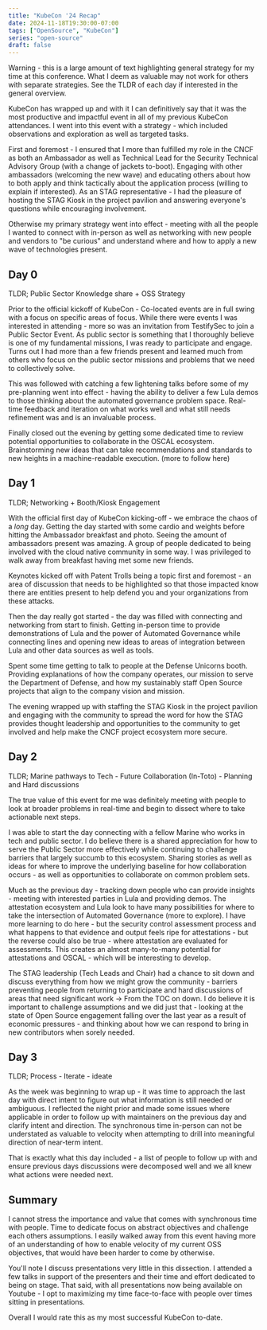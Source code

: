 ```yaml
---
title: "KubeCon '24 Recap"
date: 2024-11-18T19:30:00-07:00
tags: ["OpenSource", "KubeCon"]
series: "open-source"
draft: false
---
```


Warning - this is a large amount of text highlighting general strategy for my time at this conference. What I deem as valuable may not work for others with separate strategies. See the TLDR of each day if interested in the general overview. 

KubeCon has wrapped up and with it I can definitively say that it was the most productive and impactful event in all of my previous KubeCon attendances. I went into this event with a strategy - which included observations and exploration as well as targeted tasks.

First and foremost - I ensured that I more than fulfilled my role in the CNCF as both an Ambassador as well as Technical Lead for the Security Technical Advisory Group (with a change of jackets to-boot). Engaging with other ambassadors (welcoming the new wave) and educating others about how to both apply and think tactically about the application process (willing to explain if interested). As an STAG representative - I had the pleasure of hosting the STAG Kiosk in the project pavilion and answering everyone's questions while encouraging involvement. 

Otherwise my primary strategy went into effect - meeting with all the people I wanted to connect with in-person as well as networking with new people and vendors to "be curious" and understand where and how to apply a new wave of technologies present.

## Day 0

TLDR; Public Sector Knowledge share + OSS Strategy

Prior to the official kickoff of KubeCon - Co-located events are in full swing with a focus on specific areas of focus. While there were events I was interested in attending - more so was an invitation from TestifySec to join a Public Sector Event. As public sector is something that I thoroughly believe is one of my fundamental missions, I was ready to participate and engage. Turns out I had more than a few friends present and learned much from others who focus on the public sector missions and problems that we need to collectively solve. 

This was followed with catching a few lightening talks before some of my pre-planning went into effect - having the ability to deliver a few Lula demos to those thinking about the automated governance problem space. Real-time feedback and iteration on what works well and what still needs refinement was and is an invaluable process. 

Finally closed out the evening by getting some dedicated time to review potential opportunities to collaborate in the OSCAL ecosystem. Brainstorming new ideas that can take recommendations and standards to new heights in a machine-readable execution. (more to follow here)

## Day 1

TLDR; Networking + Booth/Kiosk Engagement

With the official first day of KubeCon kicking-off - we embrace the chaos of a _long_ day. Getting the day started with some cardio and weights before hitting the Ambassador breakfast and photo. Seeing the amount of ambassadors present was amazing. A group of people dedicated to being involved with the cloud native community in some way. I was privileged to walk away from breakfast having met some new friends. 

Keynotes kicked off with Patent Trolls being a topic first and foremost - an area of discussion that needs to be highlighted so that those impacted know there are entities present to help defend you and your organizations from these attacks. 

Then the day really got started - the day was filled with connecting and networking from start to finish. Getting in-person time to provide demonstrations of Lula and the power of Automated Governance while connecting lines and opening new ideas to areas of integration between Lula and other data sources as well as tools. 

Spent some time getting to talk to people at the Defense Unicorns booth. Providing explanations of how the company operates, our mission to serve the Department of Defense, and how my sustainably staff Open Source projects that align to the company vision and mission. 

The evening wrapped up with staffing the STAG Kiosk in the project pavilion and engaging with the community to spread the word for how the STAG provides thought leadership and opportunities to the community to get involved and help make the CNCF project ecosystem more secure. 

## Day 2

TLDR; Marine pathways to Tech - Future Collaboration (In-Toto) - Planning and Hard discussions 

The true value of this event for me was definitely meeting with people to look at broader problems in real-time and begin to dissect where to take actionable next steps. 

I was able to start the day connecting with a fellow Marine who works in tech and public sector. I do believe there is a shared appreciation for how to serve the Public Sector more effectively while continuing to challenge barriers that largely succumb to this ecosystem. Sharing stories as well as ideas for where to improve the underlying baseline for how collaboration occurs - as well as opportunities to collaborate on common problem sets.

Much as the previous day - tracking down people who can provide insights - meeting with interested parties in Lula and providing demos. The attestation ecosystem and Lula look to have many possibilities for where to take the intersection of Automated Governance (more to explore). I have more learning to do here - but the security control assessment process and what happens to that evidence and output feels ripe for attestations - but the reverse could also be true - where attestation are evaluated for assessments. This creates an almost many-to-many potential for attestations and OSCAL - which will be interesting to develop.

The STAG leadership (Tech Leads and Chair) had a chance to sit down and discuss everything from how we might grow the community - barriers preventing people from returning to participate and hard discussions of areas that need significant work -> From the TOC on down. I do believe it is important to challenge assumptions and we did just that - looking at the state of Open Source engagement falling over the last year as a result of economic pressures - and thinking about how we can respond to bring in new contributors when sorely needed. 

## Day 3

TLDR; Process - Iterate - ideate

As the week was beginning to wrap up - it was time to approach the last day with direct intent to figure out what information is still needed or ambiguous. I reflected the night prior and made some issues where applicable in order to follow up with maintainers on the previous day and clarify intent and direction. The synchronous time in-person can not be understated as valuable to velocity when attempting to drill into meaningful direction of near-term intent. 

That is exactly what this day included - a list of people to follow up with and ensure previous days discussions were decomposed well and we all knew what actions were needed next.

## Summary

I cannot stress the importance and value that comes with synchronous time with people. Time to dedicate focus on abstract objectives and challenge each others assumptions. I easily walked away from this event having more of an understanding of how to enable velocity of my current OSS objectives, that would have been harder to come by otherwise. 

You'll note I discuss presentations very little in this dissection. I attended a few talks in support of the presenters and their time and effort dedicated to being on stage. That said, with all presentations now being available on Youtube - I opt to maximizing my time face-to-face with people over times sitting in presentations. 

Overall I would rate this as my most successful KubeCon to-date. 